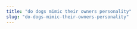```yaml
---
title: "do dogs mimic their owners personality"
slug: "do-dogs-mimic-their-owners-personality"
---
```


